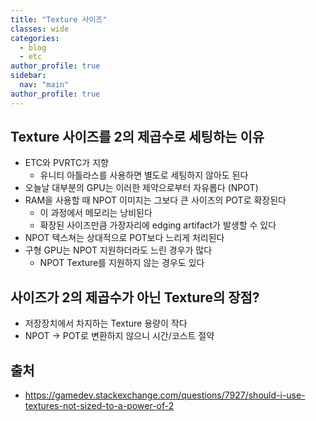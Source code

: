 ```yaml
---
title: "Texture 사이즈"
classes: wide
categories: 
  - blog
  - etc
author_profile: true
sidebar:
  nav: "main"
author_profile: true
---
```


## Texture 사이즈를 2의 제곱수로 세팅하는 이유

* ETC와 PVRTC가 지향
  * 유니티 아틀라스를 사용하면 별도로 세팅하지 않아도 된다
* 오늘날 대부분의 GPU는 이러한 제약으로부터 자유롭다 (NPOT)
* RAM을 사용할 때 NPOT 이미지는 그보다 큰 사이즈의 POT로 확장된다
  * 이 과정에서 메모리는 낭비된다
  * 확장된 사이즈만큼 가장자리에 edging artifact가 발생할 수 있다
* NPOT 텍스쳐는 상대적으로 POT보다 느리게 처리된다
* 구형 GPU는 NPOT 지원하더라도 느린 경우가 많다
   * NPOT Texture를 지원하지 않는 경우도 있다

## 사이즈가 2의 제곱수가 아닌 Texture의 장점?
* 저장장치에서 차지하는 Texture 용량이 작다
* NPOT -> POT로 변환하지 않으니 시간/코스트 절약

## 출처
* <https://gamedev.stackexchange.com/questions/7927/should-i-use-textures-not-sized-to-a-power-of-2>